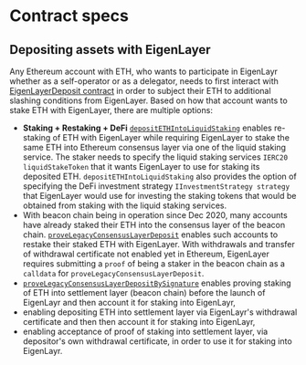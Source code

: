 # Contract specs

## Depositing assets with EigenLayer
Any Ethereum account with ETH, who wants to participate in EigenLayr whether as a self-operator or as a delegator, needs to first interact with [EigenLayerDeposit contract](./EigenLayrDeposit.sol) in order to subject their ETH to additional slashing conditions from EigenLayer. Based on how that account wants to stake ETH with EigenLayer, there are multiple options:
  - **Staking + Restaking + DeFi** [`depositETHIntoLiquidStaking`](https://github.com/Layr-Labs/eignlayr-contracts/blob/849f755d926961c29584a2cb81a3f88335f51328/src/contracts/core/EigenLayrDeposit.sol#L62) enables re-staking of ETH with EigenLayer while requiring EigenLayer to stake the same ETH into Ethereum consensus layer via one of the liquid staking service. The staker needs to specify the liquid staking services `IERC20 liquidStakeToken` that it wants EigenLayer to use for staking its deposited ETH. `depositETHIntoLiquidStaking` also provides the option of specifying the DeFi investment strategy `IInvestmentStrategy strategy` that EigenLayer would use for investing the staking tokens that would be obtained from staking with the liquid staking services. 
  - With beacon chain being in operation since Dec 2020, many accounts have already staked their ETH into the consensus layer of the beacon chain. [`proveLegacyConsensusLayerDeposit`](https://github.com/Layr-Labs/eignlayr-contracts/blob/f0724479452c9fbb7bb72cd20a86d4f0abe67050/src/contracts/core/EigenLayrDeposit.sol#L137) enables such accounts to restake their staked ETH with EigenLayer. With withdrawals and transfer of withdrawal certificate not enabled yet in Ethereum, EigenLayer requires submitting a `proof` of being a staker in the beacon chain as a `calldata` for `proveLegacyConsensusLayerDeposit`. 
  - [`proveLegacyConsensusLayerDepositBySignature`](https://github.com/Layr-Labs/eignlayr-contracts/blob/f0724479452c9fbb7bb72cd20a86d4f0abe67050/src/contracts/core/EigenLayrDeposit.sol#L91) enables proving staking of ETH into settlement layer (beacon chain) before the launch of EigenLayr and then account it for staking into EigenLayr,
  - enabling depositing ETH into settlement layer via EigenLayr's withdrawal certificate and then then account it for staking into EigenLayr,
  - enabling acceptance of proof of staking into settlement layer, via depositor's own withdrawal certificate, in order to use it for staking into EigenLayr.
 
